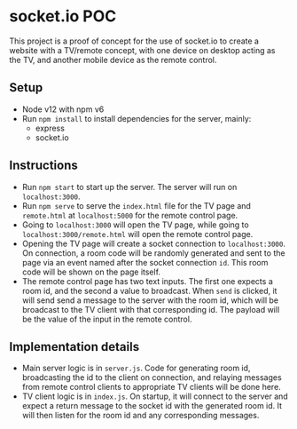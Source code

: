 # socket.io POC

This project is a proof of concept for the use of socket.io to create a website with a TV/remote concept, with one device on desktop acting as the TV, and another mobile device as the remote control.

## Setup

- Node v12 with npm v6
- Run `npm install` to install dependencies for the server, mainly:
  - express
  - socket.io

## Instructions

- Run `npm start` to start up the server. The server will run on `localhost:3000`.
- Run `npm serve` to serve the `index.html` file for the TV page and `remote.html` at `localhost:5000` for the remote control page.
- Going to `localhost:3000` will open the TV page, while going to `localhost:3000/remote.html` will open the remote control page.
- Opening the TV page will create a socket connection to `localhost:3000`. On connection, a room code will be randomly generated and sent to the page via an event named after the socket connection `id`. This room code will be shown on the page itself.
- The remote control page has two text inputs. The first one expects a room id, and the second a value to broadcast. When `send` is clicked, it will send send a message to the server with the room id, which will be broadcast to the TV client with that corresponding id. The payload will be the value of the input in the remote control.

## Implementation details

- Main server logic is in `server.js`. Code for generating room id, broadcasting the id to the client on connection, and relaying messages from remote control clients to appropriate TV clients will be done here.
- TV client logic is in `index.js`. On startup, it will connect to the server and expect a return message to the socket id with the generated room id. It will then listen for the room id and any corresponding messages.
